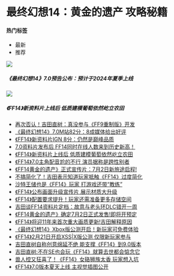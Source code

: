 # 最终幻想14：黄金的遗产 攻略秘籍

#### 热门标签
- 最新
- 推荐

![](https://imgs.gamersky.com/upimg/new_preview/2023/07/29/origin_b_202307290832562119.jpg)
##### 《最终幻想14》7.0预告公布：预计于2024年夏季上线

![](https://imgs.gamersky.com/upimg/new_preview/2024/07/04/origin_b_202407042149598599.jpg)
##### 《FF14》新资料片上线后 低质建模葡萄依然屹立农田

- [再次否认！吉田直树：真没参与《FF9重制版》开发](https://wap.gamersky.com/news/Content-1813873.html)
- [《最终幻想14》7.0M站82分：8成媒体给出好评](https://wap.gamersky.com/news/Content-1785665.html)
- [《FF14》新资料片IGN 8分：仍然是巅峰品质](https://wap.gamersky.com/news/Content-1785664.html)
- [7.0资料片发布后 FF14同时在线人数来到历史新高！](https://wap.gamersky.com/news/Content-1783621.html)
- [《FF14》新资料片上线后 低质建模葡萄依然屹立农田](https://wap.gamersky.com/news/Content-1782910.html)
- [《FF14》7.0主角配音尬的不行 演员据称是跨性别者](https://wap.gamersky.com/news/Content-1782906.html)
- [《FF14黄金的遗产》正式宣传片：7月2日新旅途启程!](https://wap.gamersky.com/news/Content-1775007.html)
- [不搞简化了！吉田表示知道玩家抵触《FF14》过度简化](https://wap.gamersky.com/news/Content-1772801.html)
- [沙特王储也是《FF14》玩家 打游戏还带“教练”](https://wap.gamersky.com/news/Content-1732811.html)
- [《FF14》公布画面升级宣传片 展示材质大升级](https://wap.gamersky.com/news/Content-1732466.html)
- [《FF14》配置要求提升！玩家还需准备更多存储空间](https://wap.gamersky.com/news/Content-1724017.html)
- [吉田谈FF14资料片定档：故意与老头环DLC错开一周](https://wap.gamersky.com/news/Content-1724000.html)
- [《FF14黄金的遗产》确定7月2日正式发售!即将开预定](https://wap.gamersky.com/news/Content-1723994.html)
- [《FF14》将迎11年来首次重大画质更新!吉田解释原因](https://wap.gamersky.com/news/Content-1716323.html)
- [《最终幻想14》Xbox版公测开启！新玩家可免费体验](https://wap.gamersky.com/news/Content-1711035.html)
- [《FF14》2月21日开启XSS|X版公测 仅限新玩家参与](https://wap.gamersky.com/news/Content-1706038.html)
- [吉田直树自称创意绵延不绝 能支撑《FF14》到9.0版本](https://wap.gamersky.com/news/Content-1696503.html)
- [吉田直树:不在SE也会玩《FF14》就算去世都会惦念它](https://wap.gamersky.com/news/Content-1695410.html)
- [兽人控又狂喜了！《FF14》女硌狮族太香 玩家想入坑](https://wap.gamersky.com/news/Content-1694706.html)
- [《FF14》7.0版本夏天上线 主视觉插图公开](https://wap.gamersky.com/news/Content-1693904.html)